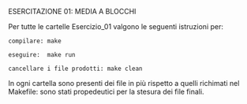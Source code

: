 ESERCITAZIONE 01: MEDIA A BLOCCHI

Per tutte le cartelle Esercizio_01 valgono le seguenti istruzioni per:

	compilare: make

	eseguire:  make run

	cancellare i file prodotti: make clean
	
In ogni cartella sono presenti dei file in più rispetto a quelli richimati 
nel Makefile: sono stati propedeutici per la stesura dei file finali.

